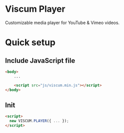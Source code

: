 # Viscum Player

Customizable media player for YouTube & Vimeo videos.

# Quick setup

## Include JavaScript file

```html
<body>
    ...

    <script src="js/viscum.min.js"></script>
</body>
```

## Init

```html
<script>
  new VISCUM.PLAYER({ ... });
</script>
```
